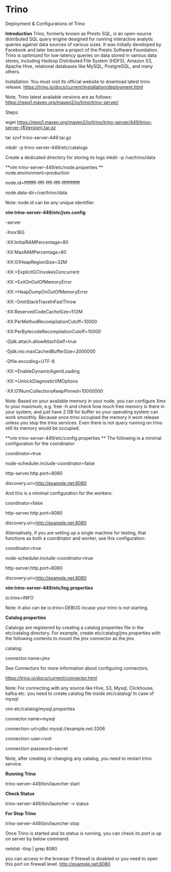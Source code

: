 # Trino
Deployment &amp; Configurations of Trino

**Introduction**
Trino, formerly known as Presto SQL, is an open-source distributed SQL query engine designed for running interactive analytic queries against data sources of various sizes. It was initially developed by Facebook and later became a project of the Presto Software Foundation. Trino is optimized for low-latency queries on data stored in various data stores, including Hadoop Distributed File System (HDFS), Amazon S3, Apache Hive, relational databases like MySQL, PostgreSQL, and many others.


Installation:
You must visit its official website to download latest trino release.
https://trino.io/docs/current/installation/deployment.html

Note, Trino latest available versions are as follows: 
https://repo1.maven.org/maven2/io/trino/trino-server/


Steps:

wget https://repo1.maven.org/maven2/io/trino/trino-server/449/trino-server-($Version).tar.gz

tar xzvf trino-server-449.tar.gz

mkdir -p trino-server-449/etc/catalogs


Create a dedicated directory for storing its logs
mkdir -p /var/trino/data


**vim trino-server-449/etc/node.properties
**
node.environment=production

node.id=ffffffff-ffff-ffff-ffff-ffffffffffff

node.data-dir=/var/trino/data

Note: node.id can be any unique identifier.


**vim trino-server-449/etc/jvm.config**

-server

-Xmx16G

-XX:InitialRAMPercentage=80

-XX:MaxRAMPercentage=80

-XX:G1HeapRegionSize=32M

-XX:+ExplicitGCInvokesConcurrent

-XX:+ExitOnOutOfMemoryError

-XX:+HeapDumpOnOutOfMemoryError

-XX:-OmitStackTraceInFastThrow

-XX:ReservedCodeCacheSize=512M

-XX:PerMethodRecompilationCutoff=10000


-XX:PerBytecodeRecompilationCutoff=10000

-Djdk.attach.allowAttachSelf=true

-Djdk.nio.maxCachedBufferSize=2000000

-Dfile.encoding=UTF-8

-XX:+EnableDynamicAgentLoading

-XX:+UnlockDiagnosticVMOptions

-XX:G1NumCollectionsKeepPinned=10000000


Note: Based on your available memory in your node, you can configure Xmx to your maximum, e.g. free -h and check how much free memory is there in your system, and just have 2 GB for buffer so your operating system can work smoothly. Because once trino occupied the memory it wont release unless you stop the trino services. Even there is not query running on trino still its memory would be occupied.



**vim trino-server-449/etc/config.properties
**
The following is a minimal configuration for the coordinator:

coordinator=true

node-scheduler.include-coordinator=false

http-server.http.port=8080

discovery.uri=http://example.net:8080

And this is a minimal configuration for the workers:

coordinator=false

http-server.http.port=8080

discovery.uri=http://example.net:8080


Alternatively, if you are setting up a single machine for testing, that functions as both a coordinator and worker, use this configuration:

coordinator=true

node-scheduler.include-coordinator=true

http-server.http.port=8080

discovery.uri=http://example.net:8080


**vim trino-server-449/etc/log.properties**

io.trino=INFO

Note: It also can be io.trino=DEBUG incase your trino is not starting.

**Catalog properties**

Catalogs are registered by creating a catalog properties file in the etc/catalog directory. For example, create etc/catalog/jmx.properties with the following contents to mount the jmx connector as the jmx 

catalog:

connector.name=jmx


See Connectors for more information about configuring connectors.

https://trino.io/docs/current/connector.html


Note: For connecting with any source like Hive, S3, Mysql, Clickhouse, kafka etc. you need to create catalog file inside etc/catalog/
In case of mysql:


vim etc/catalog/mysql.properties

connector.name=mysql

connection-url=jdbc:mysql://example.net:3306

connection-user=root


connection-password=secret


Note, after creating or changing any catalog, you need to restart trino service.

**Running Trino**

trino-server-449/bin/launcher start

**Check Status**

trino-server-449/bin/launcher -v status

**For Stop Trino**

trino-server-449/bin/launcher stop


Once Trino is started and its status is running, you can check its port is up on server by below command:

netstat -tlnp | grep 8080


you can access in the browser if firewall is disabled or you need to open this port on firewall level.
http://example.net:8080

